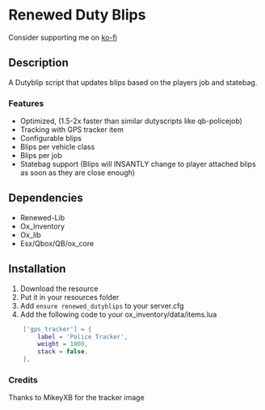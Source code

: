 # Renewed Duty Blips

Consider supporting me on [ko-fi](https://ko-fi.com/FjamZoo)

## Description
A Dutyblip script that updates blips based on the players job and statebag.

### Features
- Optimized, (1.5-2x faster than similar dutyscripts like qb-policejob)
- Tracking with GPS tracker item
- Configurable blips
- Blips per vehicle class
- Blips per job
- Statebag support (Blips will INSANTLY change to player attached blips as soon as they are close enough)

## Dependencies
- Renewed-Lib
- Ox_Inventory
- Ox_lib
- Esx/Qbox/QB/ox_core

## Installation
1. Download the resource
2. Put it in your resources folder
3. Add `ensure renewed_dutyblips` to your server.cfg
4. Add the following code to your ox_inventory/data/items.lua
```lua
	['gps_tracker'] = {
		label = 'Police Tracker',
		weight = 1000,
		stack = false,
	},
```

### Credits
Thanks to MikeyXB for the tracker image